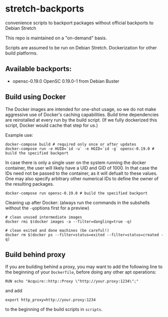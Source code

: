 # stretch-backports
convenience scripts to backport packages without official backports to Debian Stretch 

This repo is maintained on a "on-demand" basis.

Scripts are assumed to be run on Debian Stretch. Dockerization for other build platforms.

## Available backports:
+ opensc-0.19.0 OpenSC 0.19.0-1 from Debian Buster

## Build using Docker

The Docker images are intended for one-shot usage, so we do not make aggressive use of Docker's caching capabilities. Build time dependencies are reinstalled at every run by the build script. (If we fully dockerized this script, Docker would cache that step for us.)

Example use:
```
docker-compose build # required only once or after updates
docker-compose run -e HUID=`id -u` -e HGID=`id -g` opensc-0.19.0 # build the specified backport
```

In case there is only a single user on the system running the docker container, the user will likely have a UID and GID of 1000. In that case the IDs need not be passed to the container, as it will defualt to these values. One may also specify arbitrary other numerical IDs to define the owner of the resulting packages.

```
docker-compose run opensc-0.19.0 # build the specified backport
```

Cleaning up after Docker:
(always run the commands in the subshells without the `-q`options first for a preview)

```
# clean unused intermediate images
docker rmi $(docker images -a --filter=dangling=true -q)

# clean exited and done machines (be careful!)
docker rm $(docker ps --filter=status=exited --filter=status=created -q)
```

## Build behind proxy

If you are building behind a proxy, you may want to add the following line to the beginning of your `Dockerfile`, before doing any other apt operations:
```
RUN echo "Acquire::http::Proxy \"http://your.proxy:1234\";"
```
and add 
```
export http_proxy=http://your.proxy:1234
```
to the beginning of the build scripts in `scripts`.
